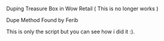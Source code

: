 Duping Treasure Box in Wow Retail ( This is no longer works )

Dupe Method Found by Ferib 

This is only the script but you can see how i did it :).